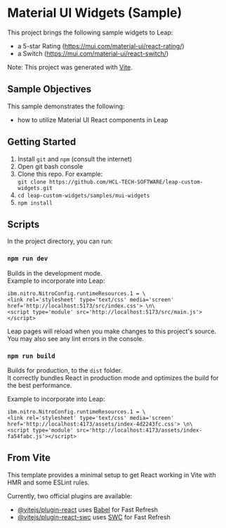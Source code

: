 # Material UI Widgets (Sample)

This project brings the following sample widgets to Leap:
- a 5-star Rating (https://mui.com/material-ui/react-rating/)
- a Switch (https://mui.com/material-ui/react-switch/)  
  
Note: This project was generated with [Vite](https://vitejs.dev/).

## Sample Objectives 
This sample demonstrates the following: 
- how to utilize Material UI React components in Leap

## Getting Started 
1. Install `git` and `npm` (consult the internet)
1. Open git bash console
1. Clone this repo. For example:  
 `git clone https://github.com/HCL-TECH-SOFTWARE/leap-custom-widgets.git`
1. `cd leap-custom-widgets/samples/mui-widgets`
1. `npm install`



## Scripts

In the project directory, you can run:

### `npm run dev`

Builds in the development mode.  
Example to incorporate into Leap:
```properties
ibm.nitro.NitroConfig.runtimeResources.1 = \
<link rel='stylesheet' type='text/css' media='screen' href='http://localhost:5173/src/index.css'> \n\
<script type='module' src='http://localhost:5173/src/main.js'></script>

```

Leap pages will reload when you make changes to this project's source.\
You may also see any lint errors in the console.

### `npm run build`

Builds for production, to the `dist` folder.\
It correctly bundles React in production mode and optimizes the build for the best performance.


Example to incorporate into Leap:
```properties
ibm.nitro.NitroConfig.runtimeResources.1 = \
<link rel='stylesheet' type='text/css' media='screen' href='http://localhost:4173/assets/index-4d2243fc.css'> \n\
<script type='module' src='http://localhost:4173/assets/index-fa54fabc.js'></script>
```

## From Vite
This template provides a minimal setup to get React working in Vite with HMR and some ESLint rules.

Currently, two official plugins are available:

- [@vitejs/plugin-react](https://github.com/vitejs/vite-plugin-react/blob/main/packages/plugin-react/README.md) uses [Babel](https://babeljs.io/) for Fast Refresh
- [@vitejs/plugin-react-swc](https://github.com/vitejs/vite-plugin-react-swc) uses [SWC](https://swc.rs/) for Fast Refresh
